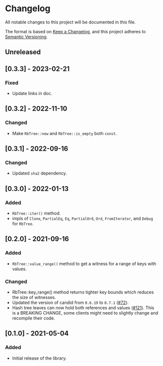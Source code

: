 # Changelog
All notable changes to this project will be documented in this file.

The format is based on [Keep a Changelog](https://keepachangelog.com/en/1.0.0/),
and this project adheres to [Semantic Versioning](https://semver.org/spec/v2.0.0.html).

## Unreleased

## [0.3.3] - 2023-02-21
### Fixed
- Update links in doc.

## [0.3.2] - 2022-11-10
### Changed
- Make `RbTree::new` and `RbTree::is_empty` both `const`.

## [0.3.1] - 2022-09-16
### Changed
- Updated `sha2` dependency.

## [0.3.0] - 2022-01-13
### Added
- `RbTree::iter()` method.
- impls of `Clone`, `PartialEq`, `Eq`, `PartialOrd`, `Ord`, `FromIterator`, and `Debug` for `RbTree`.

## [0.2.0] - 2021-09-16
### Added
- `RbTree::value_range()` method to get a witness for a range of keys with values.

### Changed
- RbTree::key_range() method returns tighter key bounds which reduces the size of witnesses.
- Updated the version of candid from `0.6.19` to `0.7.1` ([#72](https://github.com/dfinity/cdk-rs/pull/72)).
- Hash tree leaves can now hold both references and values ([#121](https://github.com/dfinity/cdk-rs/issues/121)).
  This is a BREAKING CHANGE, some clients might need to slightly change and recompile their code.

## [0.1.0] - 2021-05-04
### Added
* Initial release of the library.
